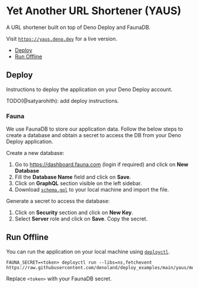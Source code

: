 # Yet Another URL Shortener (YAUS)

A URL shortener built on top of Deno Deploy and FaunaDB.

Visit [`https://yaus.deno.dev`](https://yaus.deno.dev) for a live version.

- [Deploy](#deploy)
- [Run Offline](#run-offline)

## Deploy

Instructions to deploy the application on your Deno Deploy account.

TODO(@satyarohith): add deploy instructions.

### Fauna

We use FaunaDB to store our application data. Follow the below steps to create a
database and obtain a secret to access the DB from your Deno Deploy application.

Create a new database:

1. Go to https://dashboard.fauna.com (login if required) and click on **New
   Database**
2. Fill the **Database Name** field and click on **Save**.
3. Click on **GraphQL** section visible on the left sidebar.
4. Download [`schema.gql`](schema.gql) to your local machine and import the
   file.

Generate a secret to access the database:

1. Click on **Security** section and click on **New Key**.
2. Select **Server** role and click on **Save**. Copy the secret.

## Run Offline

You can run the application on your local machine using
[`deployctl`](https://github.com/denoland/deployctl).

```
FAUNA_SECRET=<token> deployctl run --libs=ns,fetchevent https://raw.githubusercontent.com/denoland/deploy_examples/main/yaus/mod.tsx
```

Replace `<token>` with your FaunaDB secret.
